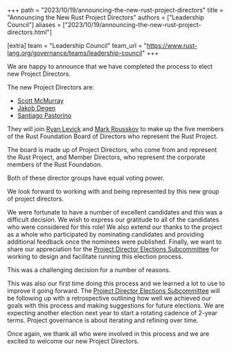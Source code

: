 +++
path = "2023/10/19/announcing-the-new-rust-project-directors"
title = "Announcing the New Rust Project Directors"
authors = ["Leadership Council"]
aliases = ["2023/10/19/announcing-the-new-rust-project-directors.html"]

[extra]
team = "Leadership Council"
team_url = "https://www.rust-lang.org/governance/teams/leadership-council"
+++

We are happy to announce that we have completed the process to elect new Project Directors.

The new Project Directors are:

* [Scott McMurray](https://github.com/scottmcm)
* [Jakob Degen](https://github.com/JakobDegen)
* [Santiago Pastorino](https://github.com/spastorino)

They will join [Ryan Levick] and [Mark Rousskov] to make up the five members of the Rust Foundation Board of Directors who represent the Rust Project.

The board is made up of Project Directors, who come from and represent the Rust Project, and Member Directors, who represent the corporate members of the Rust Foundation.

Both of these director groups have equal voting power.

[Ryan Levick]: https://github.com/rylev
[Mark Rousskov]: https://github.com/mark-simulacrum

We look forward to working with and being represented by this new group of project directors.

We were fortunate to have a number of excellent candidates and this was a difficult decision.
We wish to express our gratitude to all of the candidates who were considered for this role!
We also extend our thanks to the project as a whole who participated by nominating candidates and providing additional feedback once the nominees were published.
Finally, we want to share our appreciation for the [Project Director Elections Subcommittee][pde-subcommittee] for working to design and facilitate running this election process.

[pde-subcommittee]: https://github.com/rust-lang/leadership-council/blob/main/committees/project-director-election-process.md

This was a challenging decision for a number of reasons.

This was also our first time doing this process and we learned a lot to use to improve it going forward.
The [Project Director Elections Subcommittee][pde-subcommittee] will be following up with a retrospective outlining how well we achieved our goals with this process and making suggestions for future elections.
We are expecting another election next year to start a rotating cadence of 2-year terms.
Project governance is about iterating and refining over time.

Once again, we thank all who were involved in this process and we are excited to welcome our new Project Directors.

